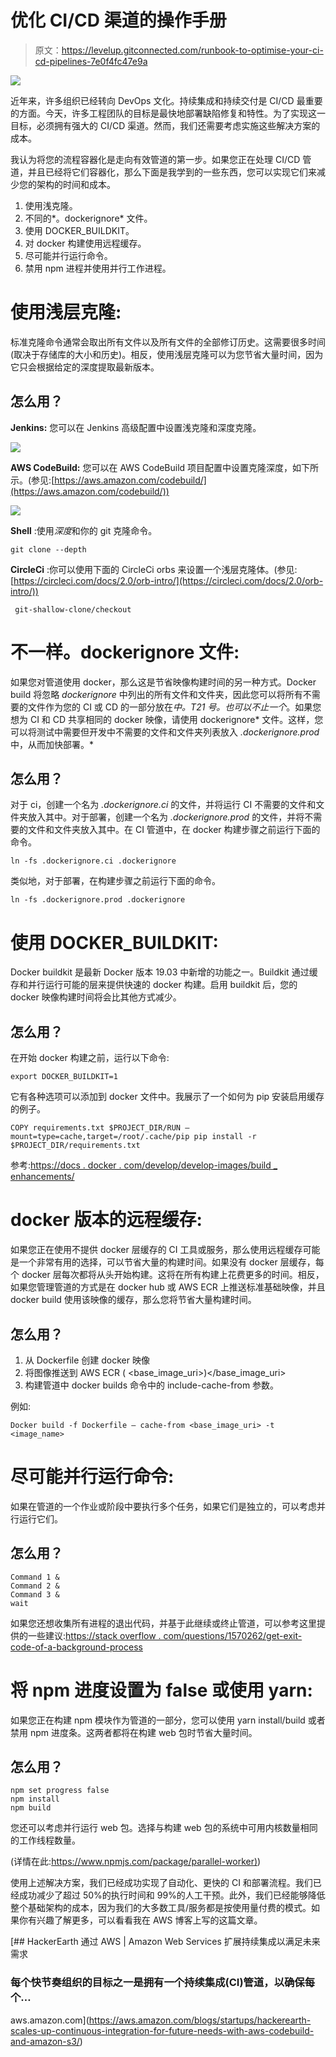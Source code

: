 # 优化 CI/CD 渠道的操作手册

> 原文：<https://levelup.gitconnected.com/runbook-to-optimise-your-ci-cd-pipelines-7e0f4fc47e9a>

![](img/beb16c50b78d5e4a2807c3aac1569624.png)

近年来，许多组织已经转向 DevOps 文化。持续集成和持续交付是 CI/CD 最重要的方面。今天，许多工程团队的目标是最快地部署缺陷修复和特性。为了实现这一目标，必须拥有强大的 CI/CD 渠道。然而，我们还需要考虑实施这些解决方案的成本。

我认为将您的流程容器化是走向有效管道的第一步。如果您正在处理 CI/CD 管道，并且已经将它们容器化，那么下面是我学到的一些东西，您可以实现它们来减少您的架构的时间和成本。

1.  使用浅克隆。
2.  不同的*。dockerignore* 文件。
3.  使用 DOCKER_BUILDKIT。
4.  对 docker 构建使用远程缓存。
5.  尽可能并行运行命令。
6.  禁用 npm 进程并使用并行工作进程。

# 使用浅层克隆:

标准克隆命令通常会取出所有文件以及所有文件的全部修订历史。这需要很多时间(取决于存储库的大小和历史)。相反，使用浅层克隆可以为您节省大量时间，因为它只会根据给定的深度提取最新版本。

## **怎么用？**

**Jenkins:** 您可以在 Jenkins 高级配置中设置浅克隆和深度克隆。

![](img/e3def59312756037a78ef586a30c9f16.png)

**AWS CodeBuild:** 您可以在 AWS CodeBuild 项目配置中设置克隆深度，如下所示。(参见:[https://aws.amazon.com/codebuild/](https://aws.amazon.com/codebuild/))

![](img/bf44828bb188205ae09d64e0d9d47e38.png)

**Shell** :使用*深度*和你的 git 克隆命令。

```
git clone --depth
```

**CircleCi** :你可以使用下面的 CircleCi orbs 来设置一个浅层克隆体。(参见:[https://circleci.com/docs/2.0/orb-intro/](https://circleci.com/docs/2.0/orb-intro/))

```
 git-shallow-clone/checkout
```

# 不一样。dockerignore 文件:

如果您对管道使用 docker，那么这是节省映像构建时间的另一种方式。Docker build 将忽略 *dockerignore* 中列出的所有文件和文件夹，因此您可以将所有不需要的文件作为您的 CI 或 CD 的一部分放在*中。T21 号。也可以不止一个*。如果您想为 CI 和 CD 共享相同的 docker 映像，请使用 dockerignore* 文件。这样，您可以将测试中需要但开发中不需要的文件和文件夹列表放入 *.dockerignore.prod* 中，从而加快部署。*

## **怎么用？**

对于 ci，创建一个名为 *.dockerignore.ci* 的文件，并将运行 CI 不需要的文件和文件夹放入其中。对于部署，创建一个名为 *.dockerignore.prod* 的文件，并将不需要的文件和文件夹放入其中。在 CI 管道中，在 docker 构建步骤之前运行下面的命令。

```
ln -fs .dockerignore.ci .dockerignore
```

类似地，对于部署，在构建步骤之前运行下面的命令。

```
ln -fs .dockerignore.prod .dockerignore
```

# 使用 DOCKER_BUILDKIT:

Docker buildkit 是最新 Docker 版本 19.03 中新增的功能之一。Buildkit 通过缓存和并行运行可能的层来提供快速的 docker 构建。启用 buildkit 后，您的 docker 映像构建时间将会比其他方式减少。

## **怎么用？**

在开始 docker 构建之前，运行以下命令:

```
export DOCKER_BUILDKIT=1
```

它有各种选项可以添加到 docker 文件中。我展示了一个如何为 pip 安装启用缓存的例子。

```
COPY requirements.txt $PROJECT_DIR/RUN — mount=type=cache,target=/root/.cache/pip pip install -r $PROJECT_DIR/requirements.txt
```

参考:[https://docs . docker . com/develop/develop-images/build _ enhancements/](https://docs.docker.com/develop/develop-images/build_enhancements/)

# docker 版本的远程缓存:

如果您正在使用不提供 docker 层缓存的 CI 工具或服务，那么使用远程缓存可能是一个非常有用的选择，可以节省大量的构建时间。如果没有 docker 层缓存，每个 docker 层每次都将从头开始构建。这将在所有构建上花费更多的时间。相反，如果您管理管道的方式是在 docker hub 或 AWS ECR 上推送标准基础映像，并且 docker build 使用该映像的缓存，那么您将节省大量构建时间。

## **怎么用？**

1.  从 Dockerfile 创建 docker 映像
2.  将图像推送到 AWS ECR ( <base_image_uri>)</base_image_uri>
3.  构建管道中 docker builds 命令中的 include-cache-from 参数。

例如:

```
Docker build -f Dockerfile — cache-from <base_image_uri> -t <image_name>
```

# 尽可能并行运行命令:

如果在管道的一个作业或阶段中要执行多个任务，如果它们是独立的，可以考虑并行运行它们。

## 怎么用？

```
Command 1 &
Command 2 &
Command 3 &
wait
```

如果您还想收集所有进程的退出代码，并基于此继续或终止管道，可以参考这里提供的一些建议:[https://stack overflow . com/questions/1570262/get-exit-code-of-a-background-process](https://stackoverflow.com/questions/1570262/get-exit-code-of-a-background-process)

# 将 npm 进度设置为 false 或使用 yarn:

如果您正在构建 npm 模块作为管道的一部分，您可以使用 yarn install/build 或者禁用 npm 进度条。这两者都将在构建 web 包时节省大量时间。

## **怎么用？**

```
npm set progress false
npm install
npm build
```

您还可以考虑并行运行 web 包。选择与构建 web 包的系统中可用内核数量相同的工作线程数量。

(详情在此:[https://www.npmjs.com/package/parallel-worker)](https://www.npmjs.com/package/parallel-worker))

使用上述解决方案，我们已经成功实现了自动化、更快的 CI 和部署流程。我们已经成功减少了超过 50%的执行时间和 99%的人工干预。此外，我们已经能够降低整个基础架构的成本，因为我们的大多数工具/服务都是按使用量付费的模式。如果你有兴趣了解更多，可以看看我在 AWS 博客上写的这篇文章。

[](https://aws.amazon.com/blogs/startups/hackerearth-scales-up-continuous-integration-for-future-needs-with-aws-codebuild-and-amazon-s3/) [## HackerEarth 通过 AWS | Amazon Web Services 扩展持续集成以满足未来需求

### 每个快节奏组织的目标之一是拥有一个持续集成(CI)管道，以确保每个…

aws.amazon.com](https://aws.amazon.com/blogs/startups/hackerearth-scales-up-continuous-integration-for-future-needs-with-aws-codebuild-and-amazon-s3/)